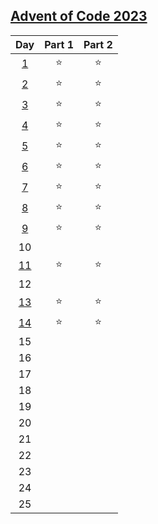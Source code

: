## [Advent of Code 2023](https://adventofcode.com/2023)

|Day|Part 1|Part 2|
|:-----:|:-----:|:-----:|
|[1](https://github.com/cseriildi/advent_of_code/tree/main/2023/Day01)|   ⭐  |   ⭐  |
|[2](https://github.com/cseriildi/advent_of_code/tree/main/2023/Day02)|   ⭐  |   ⭐  |
|[3](https://github.com/cseriildi/advent_of_code/tree/main/2023/Day03)|   ⭐  |   ⭐  |
|[4](https://github.com/cseriildi/advent_of_code/tree/main/2023/Day04)|   ⭐  |   ⭐  |
|[5](https://github.com/cseriildi/advent_of_code/tree/main/2023/Day05)|   ⭐  |   ⭐  |
|[6](https://github.com/cseriildi/advent_of_code/tree/main/2023/Day06)|   ⭐  |   ⭐  |
|[7](https://github.com/cseriildi/advent_of_code/tree/main/2023/Day07)|   ⭐  |   ⭐  |
|[8](https://github.com/cseriildi/advent_of_code/tree/main/2023/Day08)|   ⭐  |   ⭐  |
|[9](https://github.com/cseriildi/advent_of_code/tree/main/2023/Day09)|   ⭐  |   ⭐  |
|10|       |       |
|[11](https://github.com/cseriildi/advent_of_code/tree/main/2023/Day11)|   ⭐  |   ⭐  |
|12|       |       |
|[13](https://github.com/cseriildi/advent_of_code/tree/main/2023/Day13)|   ⭐  |   ⭐  |
|[14](https://github.com/cseriildi/advent_of_code/tree/main/2023/Day14)|   ⭐  |   ⭐  |
|15|       |       |
|16|       |       |
|17|       |       |
|18|       |       |
|19|       |       |
|20|       |       |
|21|       |       |
|22|       |       |
|23|       |       |
|24|       |       |
|25|       |       |
